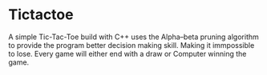 # Tictactoe

A simple Tic-Tac-Toe build with C++ uses the Alpha–beta pruning algorithm to provide the program better decision making skill. Making it immpossible to lose. Every game will either end with a draw or Computer winning the game.
